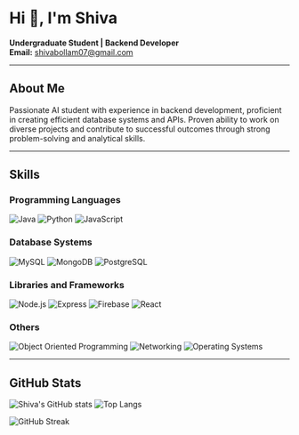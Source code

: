 # Hi 👋, I'm Shiva

**Undergraduate Student | Backend Developer**  
**Email:** shivabollam07@gmail.com  

---

## About Me

Passionate AI student with experience in backend development, proficient in creating efficient database systems and APIs. Proven ability to work on diverse projects and contribute to successful outcomes through strong problem-solving and analytical skills.

---

## Skills

### Programming Languages
![Java](https://img.shields.io/badge/Java-ED8B00?style=for-the-badge&logo=java&logoColor=white)
![Python](https://img.shields.io/badge/Python-3776AB?style=for-the-badge&logo=python&logoColor=white)
![JavaScript](https://img.shields.io/badge/JavaScript-F7DF1E?style=for-the-badge&logo=javascript&logoColor=black)

### Database Systems
![MySQL](https://img.shields.io/badge/MySQL-4479A1?style=for-the-badge&logo=mysql&logoColor=white)
![MongoDB](https://img.shields.io/badge/MongoDB-4EA94B?style=for-the-badge&logo=mongodb&logoColor=white)
![PostgreSQL](https://img.shields.io/badge/PostgreSQL-316192?style=for-the-badge&logo=postgresql&logoColor=white)

### Libraries and Frameworks
![Node.js](https://img.shields.io/badge/Node.js-339933?style=for-the-badge&logo=nodedotjs&logoColor=white)
![Express](https://img.shields.io/badge/Express-000000?style=for-the-badge&logo=express&logoColor=white)
![Firebase](https://img.shields.io/badge/Firebase-FFCA28?style=for-the-badge&logo=firebase&logoColor=white)
![React](https://img.shields.io/badge/React-61DAFB?style=for-the-badge&logo=react&logoColor=black)

### Others
![Object Oriented Programming](https://img.shields.io/badge/Object_Oriented_Programming-0096D6?style=for-the-badge&logo=visual-studio-code&logoColor=white)
![Networking](https://img.shields.io/badge/Networking-0078D4?style=for-the-badge&logo=cisco&logoColor=white)
![Operating Systems](https://img.shields.io/badge/Operating_Systems-0078D4?style=for-the-badge&logo=linux&logoColor=white)

---

## GitHub Stats

![Shiva's GitHub stats](https://github-readme-stats.vercel.app/api?username=shivabollam07&show_icons=true&theme=radical)       ![Top Langs](https://github-readme-stats.vercel.app/api/top-langs/?username=shivabollam07&layout=compact&theme=radical)

![GitHub Streak](https://github-readme-streak-stats.herokuapp.com/?user=shivabollam07&theme=radical)


